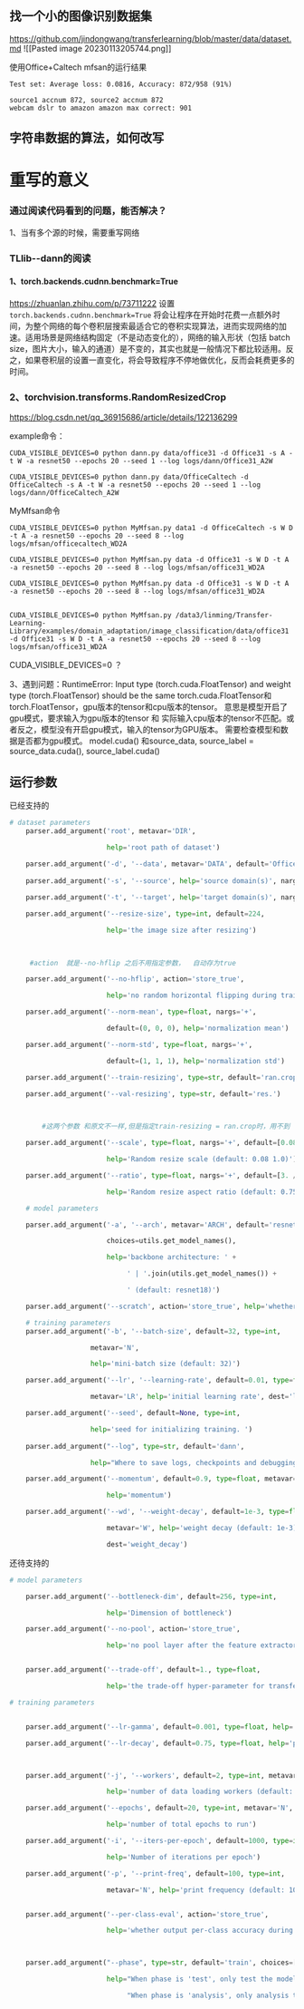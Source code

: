 ## 找一个小的图像识别数据集
https://github.com/jindongwang/transferlearning/blob/master/data/dataset.md
![[Pasted image 20230113205744.png]]

使用Office+Caltech
mfsan的运行结果
```
Test set: Average loss: 0.0816, Accuracy: 872/958 (91%)

source1 accnum 872, source2 accnum 872
webcam dslr to amazon amazon max correct: 901
```



## 字符串数据的算法，如何改写





# 重写的意义

### 通过阅读代码看到的问题，能否解决？
1、当有多个源的时候，需要重写网络


### TLlib--dann的阅读
#### 1、torch.backends.cudnn.benchmark=True
https://zhuanlan.zhihu.com/p/73711222
设置 `torch.backends.cudnn.benchmark=True` 将会让程序在开始时花费一点额外时间，为整个网络的每个卷积层搜索最适合它的卷积实现算法，进而实现网络的加速。适用场景是网络结构固定（不是动态变化的），网络的输入形状（包括 batch size，图片大小，输入的通道）是不变的，其实也就是一般情况下都比较适用。反之，如果卷积层的设置一直变化，将会导致程序不停地做优化，反而会耗费更多的时间。

### 2、torchvision.transforms.RandomResizedCrop
https://blog.csdn.net/qq_36915686/article/details/122136299


example命令：
```
CUDA_VISIBLE_DEVICES=0 python dann.py data/office31 -d Office31 -s A -t W -a resnet50 --epochs 20 --seed 1 --log logs/dann/Office31_A2W
```
```
CUDA_VISIBLE_DEVICES=0 python dann.py data/OfficeCaltech -d OfficeCaltech -s A -t W -a resnet50 --epochs 20 --seed 1 --log logs/dann/OfficeCaltech_A2W
```

MyMfsan命令
```
CUDA_VISIBLE_DEVICES=0 python MyMfsan.py data1 -d OfficeCaltech -s W D -t A -a resnet50 --epochs 20 --seed 8 --log logs/mfsan/officecaltech_WD2A 

CUDA_VISIBLE_DEVICES=0 python MyMfsan.py data -d Office31 -s W D -t A -a resnet50 --epochs 20 --seed 8 --log logs/mfsan/office31_WD2A 

CUDA_VISIBLE_DEVICES=0 python MyMfsan.py data -d Office31 -s W D -t A -a resnet50 --epochs 20 --seed 8 --log logs/mfsan/office31_WD2A 


CUDA_VISIBLE_DEVICES=0 python MyMfsan.py /data3/linming/Transfer-Learning-Library/examples/domain_adaptation/image_classification/data/office31 -d Office31 -s W D -t A -a resnet50 --epochs 20 --seed 8 --log logs/mfsan/office31_WD2A
```

CUDA_VISIBLE_DEVICES=0 ？


3、遇到问题：RuntimeError: Input type (torch.cuda.FloatTensor) and weight type (torch.FloatTensor) should be the same
torch.cuda.FloatTensor和torch.FloatTensor，gpu版本的tensor和cpu版本的tensor。
意思是模型开启了gpu模式，要求输入为gpu版本的tensor 和 实际输入cpu版本的tensor不匹配。或者反之，模型没有开启gpu模式，输入的tensor为GPU版本。
需要检查模型和数据是否都为gpu模式。
model.cuda() 和source_data, source_label = source_data.cuda(), source_label.cuda()



## 运行参数

已经支持的
```python
# dataset parameters
    parser.add_argument('root', metavar='DIR',

                        help='root path of dataset')
                        
    parser.add_argument('-d', '--data', metavar='DATA', default='Office31', choices=utils.get_dataset_names(),help='dataset: ' + ' | '.join(utils.get_dataset_names()) +' (default: Office31)')
    
	parser.add_argument('-s', '--source', help='source domain(s)', nargs='+')

    parser.add_argument('-t', '--target', help='target domain(s)', nargs='+')

    parser.add_argument('--resize-size', type=int, default=224,

                        help='the image size after resizing')

  

     #action  就是--no-hflip 之后不用指定参数，  自动存为true  

    parser.add_argument('--no-hflip', action='store_true',

                        help='no random horizontal flipping during training')

	parser.add_argument('--norm-mean', type=float, nargs='+',

                        default=(0, 0, 0), help='normalization mean')

    parser.add_argument('--norm-std', type=float, nargs='+',

                        default=(1, 1, 1), help='normalization std')

    parser.add_argument('--train-resizing', type=str, default='ran.crop')

    parser.add_argument('--val-resizing', type=str, default='res.')

  

        #这两个参数 和原文不一样,但是指定train-resizing = ran.crop时，用不到

    parser.add_argument('--scale', type=float, nargs='+', default=[0.08, 1.0], metavar='PCT',

                        help='Random resize scale (default: 0.08 1.0)')

    parser.add_argument('--ratio', type=float, nargs='+', default=[3. / 4., 4. / 3.], metavar='RATIO',

                        help='Random resize aspect ratio (default: 0.75 1.33)')

	# model parameters

    parser.add_argument('-a', '--arch', metavar='ARCH', default='resnet18',

                        choices=utils.get_model_names(),

                        help='backbone architecture: ' +

                             ' | '.join(utils.get_model_names()) +

                             ' (default: resnet18)')

	parser.add_argument('--scratch', action='store_true', help='whether train from scratch.')

	# training parameters
	parser.add_argument('-b', '--batch-size', default=32, type=int,

					metavar='N',

					help='mini-batch size (default: 32)')

	parser.add_argument('--lr', '--learning-rate', default=0.01, type=float,

					metavar='LR', help='initial learning rate', dest='lr')

	parser.add_argument('--seed', default=None, type=int,

					help='seed for initializing training. ')
					
	parser.add_argument("--log", type=str, default='dann',

					help="Where to save logs, checkpoints and debugging images.")

	parser.add_argument('--momentum', default=0.9, type=float, metavar='M',

                        help='momentum')

    parser.add_argument('--wd', '--weight-decay', default=1e-3, type=float,

                        metavar='W', help='weight decay (default: 1e-3)',

                        dest='weight_decay')

```
还待支持的
```python
# model parameters

    parser.add_argument('--bottleneck-dim', default=256, type=int,

                        help='Dimension of bottleneck')

    parser.add_argument('--no-pool', action='store_true',

                        help='no pool layer after the feature extractor.')


    parser.add_argument('--trade-off', default=1., type=float,

                        help='the trade-off hyper-parameter for transfer loss')

# training parameters


    parser.add_argument('--lr-gamma', default=0.001, type=float, help='parameter for lr scheduler')

    parser.add_argument('--lr-decay', default=0.75, type=float, help='parameter for lr scheduler')



    parser.add_argument('-j', '--workers', default=2, type=int, metavar='N',

                        help='number of data loading workers (default: 2)')

    parser.add_argument('--epochs', default=20, type=int, metavar='N',

                        help='number of total epochs to run')

    parser.add_argument('-i', '--iters-per-epoch', default=1000, type=int,

                        help='Number of iterations per epoch')

    parser.add_argument('-p', '--print-freq', default=100, type=int,

                        metavar='N', help='print frequency (default: 100)')


    parser.add_argument('--per-class-eval', action='store_true',

                        help='whether output per-class accuracy during evaluation')



    parser.add_argument("--phase", type=str, default='train', choices=['train', 'test', 'analysis'],

                        help="When phase is 'test', only test the model."

                             "When phase is 'analysis', only analysis the model.")
```